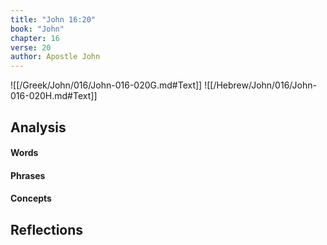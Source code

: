 ```yaml
---
title: "John 16:20"
book: "John"
chapter: 16
verse: 20
author: Apostle John
---
```

![[/Greek/John/016/John-016-020G.md#Text]]
![[/Hebrew/John/016/John-016-020H.md#Text]]

## Analysis

#### Words

#### Phrases

#### Concepts

## Reflections
